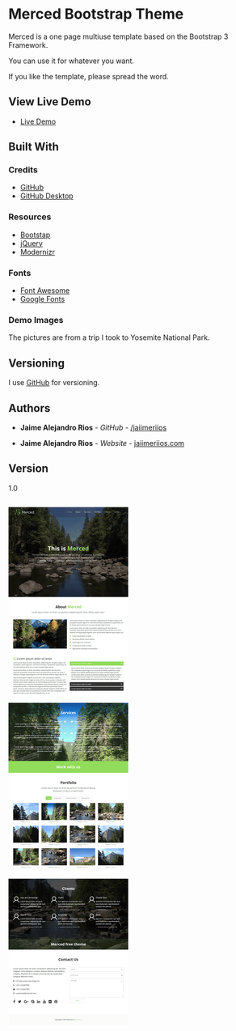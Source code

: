 # Merced Bootstrap Theme

Merced is a one page multiuse template based on the Bootstrap 3 Framework.

You can use it for whatever you want.

If you like the template, please spread the word.


## View Live Demo

* [Live Demo](http://jaiimeriios.com/portfolio/merced-demo/index.html)

## Built With

### Credits

* [GitHub](https://github.com/)
* [GitHub Desktop](https://desktop.github.com/)

### Resources

* [Bootstap](https://getbootstrap.com)
* [jQuery](https://jquery.com)
* [Modernizr](https://modernizr.com)

### Fonts

* [Font Awesome](https://fontawesome.com)
* [Google Fonts](https://fontawesome.com)

### Demo Images

The pictures are from a trip I took to Yosemite National Park.

## Versioning

I use [GitHub](https://github.com/jaiimeriios/Bootstrap-Theme-Merced) for versioning.

## Authors

* **Jaime Alejandro Rios** - *GitHub* - [/jaiimeriios](https://github.com/jaiimeriios)

* **Jaime Alejandro Rios** - *Website* - [jaiimeriios.com](http://jaiimeriios.com)

## Version

1.0

##
![Image of Merced Theme](https://raw.githubusercontent.com/jaiimeriios/Bootstrap-Theme-Merced/master/images/home.png)
